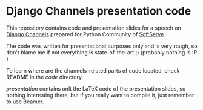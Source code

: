 # Django Channels presentation code

This repository contains code and presentation slides for a speech
on [Django Channels](https://channels.readthedocs.io/en/stable/) 
prepared for Python Community of [SoftServe](https://softserve.ua/pl/)

The code was written for presentational purposes only and is very rough,
so don't blame me if not everything is state-of-the-art ;) (probably 
nothing is :P )

To learn where are the channels-related parts of code located, check 
README in the _code_ directory.

_presentation_ contains onlt the LaTeX code of the presentation slides,
so nothing interesting there, but if you really want to compile it,
just remember to use Beamer.
